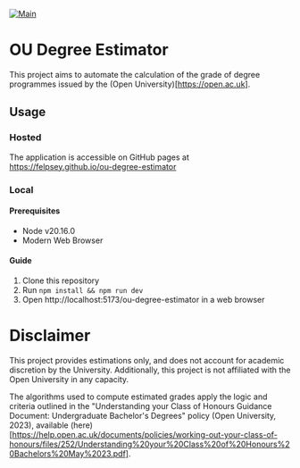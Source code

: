 [![Main](https://github.com/felpsey/ou-degree-estimator/actions/workflows/deploy.yml/badge.svg)](https://github.com/felpsey/ou-degree-estimator/actions/workflows/deploy.yml)

# OU Degree Estimator

This project aims to automate the calculation of the grade of degree programmes issued by the (Open University)[https://open.ac.uk].

## Usage

### Hosted

The application is accessible on GitHub pages at https://felpsey.github.io/ou-degree-estimator

### Local

#### Prerequisites

- Node v20.16.0
- Modern Web Browser

#### Guide

1. Clone this repository
2. Run `npm install && npm run dev`
3. Open http://localhost:5173/ou-degree-estimator in a web browser

# Disclaimer

This project provides estimations only, and does not account for academic discretion by the University. Additionally, this project is not affiliated with the Open University in any capacity.

The algorithms used to compute estimated grades apply the logic and criteria outlined in the "Understanding your Class of Honours Guidance Document: Undergraduate Bachelor's Degrees" policy (Open University, 2023), available (here)[https://help.open.ac.uk/documents/policies/working-out-your-class-of-honours/files/252/Understanding%20your%20Class%20of%20Honours%20Bachelors%20May%2023.pdf].